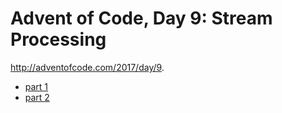# Advent of Code, Day 9: Stream Processing

http://adventofcode.com/2017/day/9.

* [part 1](https://github.com/JPry/advent-of-code/blob/master/src/y2017/day09/part1.php)
* [part 2](https://github.com/JPry/advent-of-code/blob/master/src/y2017/day09/part2.php)

